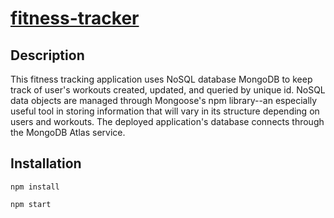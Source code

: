 # [fitness-tracker](https://polysnack-fitness-track.herokuapp.com/)

## Description
This fitness tracking application uses NoSQL database MongoDB to keep track of user's workouts created, updated, and queried by unique id. NoSQL data objects are managed through Mongoose's npm library--an especially useful tool in storing information that will vary in its structure depending on users and workouts. The deployed application's database connects through the MongoDB Atlas service. 


## Installation
```npm install ```

```npm start```

